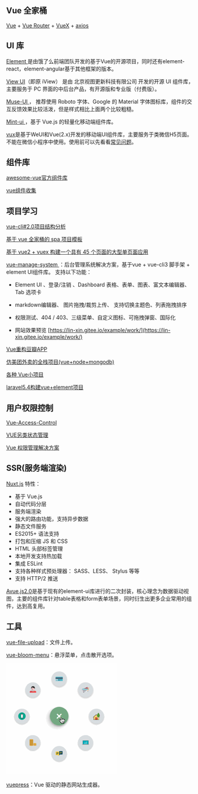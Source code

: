 ## Vue 全家桶

[Vue](https://cn.vuejs.org/) + [Vue Router](https://router.vuejs.org/zh/) + [VueX](https://vuex.vuejs.org/zh-cn/) + [axios](https://www.npmjs.com/package/axios)  

## UI 库

[Element ](https://element.eleme.cn/#/zh-CN)是由饿了么前端团队开发的基于Vue的开源项目，同时还有element-react，element-angular基于其他框架的版本。

[View UI](https://www.iviewui.com/components/)（即原 iView） 是由 北京视图更新科技有限公司 开发的开源 UI 组件库，主要服务于 PC 界面的中后台产品，有开源版和专业版（付费版）。

[Muse-UI ](https://museui.github.io/#/index)， 推荐使用 Roboto 字体、Google 的 Material 字体图标库，组件的交互反馈效果比较活泼，但是样式相比上面两个比较粗糙。

[Mint-ui ](http://mint-ui.github.io/docs/#/zh-cn2)，基于 Vue.js 的轻量化移动端组件库。

[vux](https://doc.vux.li/zh-CN/)是基于WeUI和Vue(2.x)开发的移动端UI组件库，主要服务于类微信H5页面。不能在微信小程序中使用。使用前可以先看看[常见问题](https://doc.vux.li/zh-CN/faq/)。

## 组件库

[awesome-vue官方组件库](https://github.com/vuejs/awesome-vue)

<!-- [taobao vue组件库](http://npm.taobao.org/browse/keyword/vue) -->

[vue组件收集](https://www.mmxiaowu.com/article/58481df1d4352863efb55446)


## 项目学习

[vue-cli#2.0项目结构分析](https://segmentfault.com/a/1190000007880723 )

[基于 vue 全家桶的 spa 项目模板 ](http://www.tuicool.com/articles/beuUBvA)

[基于 vue2 + vuex 构建一个具有 45 个页面的大型单页面应用](https://github.com/bailicangdu/vue2-elm.git)

[vue-manage-system ](https://github.com/lin-xin/manage-system )：后台管理系统解决方案，基于vue + vue-cli3 脚手架 + element UI组件库。
支持以下功能：

  - Element UI 、登录/注销 、Dashboard 表格、表单、图表、富文本编辑器、Tab 选项卡

  - markdown编辑器、 图片拖拽/裁剪上传、 支持切换主题色、列表拖拽排序  
  
  - 权限测试、404 / 403、三级菜单、自定义图标、可拖拽弹窗、国际化

  - 网站效果预览 [https://lin-xin.gitee.io/example/work/](https://lin-xin.gitee.io/example/work/)


[Vue重构豆瓣APP  ](https://juejin.im/entry/592e89da0ce463006b5106fc )

[仿美团外卖的全栈项目(vue+node+mongodb)](https://juejin.im/post/5aca46e2f265da238c3af4ca)

[各种 Vue小项目](https://madewithvuejs.com/vue-fullcalendar)

[laravel5.4构建vue+element项目](https://github.com/ElementUI/element-in-laravel-starter )

## 用户权限控制

[Vue-Access-Control](https://juejin.im/entry/5a1e0b7e5188254cc0679f53)

[VUE另类状态管理](https://github.com/kenberkeley/vue-state-management-alternative/blob/master/README-CN.md)

[Vue 权限管理解决方案](https://github.com/OneWayTech/vue-auth-solution)

## SSR(服务端渲染)

[Nuxt.js](https://zh.nuxtjs.org/guide/development-tools)
特性：
- 基于 Vue.js
- 自动代码分层
- 服务端渲染
- 强大的路由功能，支持异步数据
- 静态文件服务
- ES2015+ 语法支持
- 打包和压缩 JS 和 CSS
- HTML 头部标签管理
- 本地开发支持热加载
- 集成 ESLint
- 支持各种样式预处理器： SASS、LESS、 Stylus 等等
- 支持 HTTP/2 推送

[Avue.js2.0](https://avuejs.com)是基于现有的element-ui库进行的二次封装，核心理念为数据驱动视图，主要的组件库针对table表格和form表单场景，同时衍生出更多企业常用的组件，达到高复用。

## 工具

[vue-file-upload](https://www.npmjs.com/package/vue-file-upload )：文件上传。

[vue-bloom-menu](https://github.com/MingSeng-W/vue-bloom-menu)：悬浮菜单，点击散开选项。

![预览效果](../images/menu.png)

[vuepress](https://vuepress.vuejs.org/zh/guide/)：Vue 驱动的静态网站生成器。